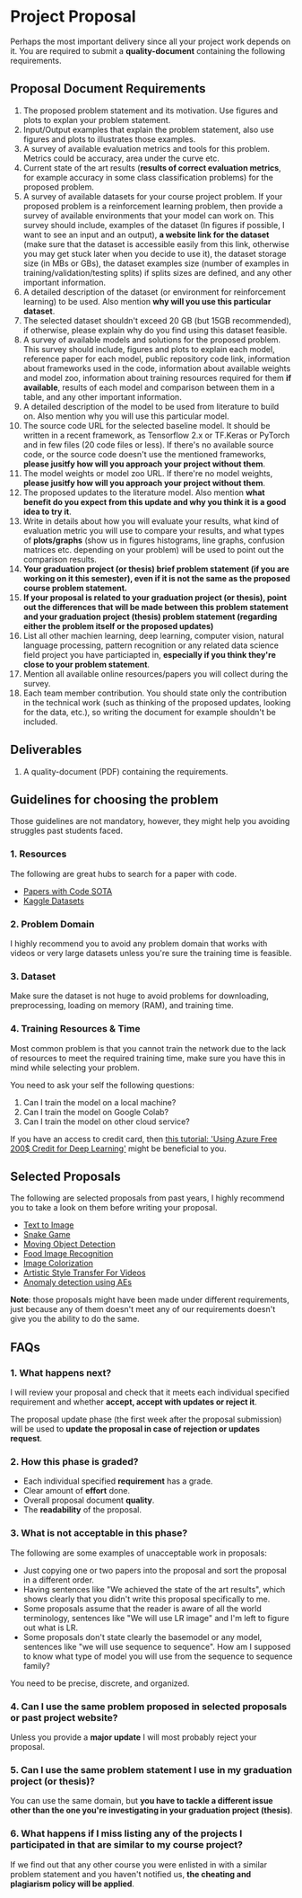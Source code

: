 # Project Proposal

Perhaps the most important delivery since all your project work depends on it. You are required to submit a **quality-document** containing the following requirements.

## Proposal Document Requirements

1. The proposed problem statement and its motivation. Use figures and plots to explan your problem statement.
2. Input/Output examples that explain the problem statement, also use figures and plots to illustrates those examples.
3. A survey of available evaluation metrics and tools for this problem. Metrics could be accuracy, area under the curve etc.
4. Current state of the art results (**results of correct evaluation metrics**, for example accuracy in some class classification problems) for the proposed problem.
5. A survey of available datasets for your course project problem. If your proposed problem is a reinforcement learning problem, then provide a survey of available environments that your model can work on. This survey should include, examples of the dataset (In figures if possible, I want to see an input and an output), **a website link for the dataset** (make sure that the dataset is accessible easily from this link, otherwise you may get stuck later when you decide to use it), the dataset storage size (in MBs or GBs), the dataset examples size (number of examples in training/validation/testing splits) if splits sizes are defined, and any other important information.
6. A detailed description of the dataset (or environment for reinforcement learning) to be used. Also mention **why will you use this particular dataset**.
7. The selected dataset shouldn't exceed 20 GB (but 15GB recommended), if otherwise, please explain why do you find using this dataset feasible.
8. A survey of available models and solutions for the proposed problem. This survey should include, figures and plots to explain each model, reference paper for each model, public repository code link, information about frameworks used in the code, information about available weights and model zoo, information about training resources required for them **if available**, results of each model and comparison between them in a table, and any other important information.
9. A detailed description of the model to be used from literature to build on. Also mention why you will use this particular model.
10. The source code URL for the selected baseline model. It should be written in a recent framework, as Tensorflow 2.x or TF.Keras or PyTorch and in few files (20 code files or less). If there's no available source code, or the source code doesn't use the mentioned frameworks, **please jusitfy how will you approach your project without them**.
11. The model weights or model zoo URL. If there're no model weights, **please jusitfy how will you approach your project without them**.
12. The proposed updates to the literature model. Also mention **what benefit do you expect from this update and why you think it is a good idea to try it**.
13. Write in details about how you will evaluate your results, what kind of evaluation metric you will use to compare your results, and what types of **plots/graphs** (show us in figures histograms, line graphs, confusion matrices etc. depending on your problem) will be used to point out the comparison results.
14. **Your graduation project (or thesis) brief problem statement (if you are working on it this semester), even if it is not the same as the proposed course problem statement.**
15. **If your proposal is related to your graduation project (or thesis), point out the differences that will be made between this problem statement and your graduation project (thesis) problem statement (regarding either the problem itself or the proposed updates)**
16. List all other machien learning, deep learning, computer vision, natural language processing, pattern recognition or any related data science field project you have particiapted in, **especially if you think they're close to your problem statement**. 
17. Mention all available online resources/papers you will collect during the survey.
18. Each team member contribution. You should state only the contribution in the technical work (such as thinking of the proposed updates, looking for the data, etc.), so writing the document for example shouldn't be included.

## Deliverables

1. A quality-document (PDF) containing the requirements.

## Guidelines for choosing the problem

Those guidelines are not mandatory, however, they might help you avoiding struggles past students faced.

### 1. Resources

The following are great hubs to search for a paper with code.

* [Papers with Code SOTA](https://paperswithcode.com/sota)
* [Kaggle Datasets](https://www.kaggle.com/datasets)

### 2. Problem Domain

I highly recommend you to avoid any problem domain that works with videos or very large datasets unless you're sure the training time is feasible.

### 3. Dataset

Make sure the dataset is not huge to avoid problems for downloading, preprocessing, loading on memory (RAM), and training time.

### 4. Training Resources & Time

Most common problem is that you cannot train the network due to the lack of resources to meet the required training time, make sure you have this in mind while selecting your problem.

You need to ask your self the following questions:

1. Can I train the model on a local machine?
2. Can I train the model on Google Colab?
3. Can I train the model on other cloud service?

If you have an access to credit card, then [this tutorial: 'Using Azure Free 200$ Credit for Deep Learning'](https://youtu.be/EFVU8EnibXw) might be beneficial to you.

## Selected Proposals

The following are selected proposals from past years, I highly recommend you to take a look on them before writing your proposal.

* [Text to Image](assets/selected_proposals/text_to_image.pdf)
* [Snake Game](assets/selected_proposals/snake_game.pdf)
* [Moving Object Detection](assets/selected_proposals/moving_object_detection.pdf)
* [Food Image Recognition](assets/selected_proposals/food_image_recognition.pdf)
* [Image Colorization](assets/selected_proposals/image_colorization.pdf)
* [Artistic Style Transfer For Videos](assets/selected_proposals/style_transfer.pdf)
* [Anomaly detection using AEs](assets/selected_proposals/anomaly_detection.pdf)

**Note**: those proposals might have been made under different requirements, just because any of them doesn't meet any of our requirements doesn't give you the ability to do the same.

## FAQs

### 1. What happens next?

I will review your proposal and check that it meets each individual specified requirement and whether **accept, accept with updates or reject it**.

The proposal update phase (the first week after the proposal submission) will be used to **update the proposal in case of rejection or updates request**.

### 2. How this phase is graded?

* Each individual specified **requirement** has a grade.
* Clear amount of **effort** done.
* Overall proposal document **quality**.
* The **readability** of the proposal.

### 3. What is not acceptable in this phase?

The following are some examples of unacceptable work in proposals:

* Just copying one or two papers into the proposal and sort the proposal in a different order.
* Having sentences like "We achieved the state of the art results", which shows clearly that you didn't write this proposal specifically to me.
* Some proposals assume that the reader is aware of all the world terminology, sentences like "We will use LR image" and I'm left to figure out what is LR.
* Some proposals don't state clearly the basemodel or any model, sentences like "we will use sequence to sequence". How am I supposed to know what type of model you will use from the sequence to sequence family?

You need to be precise, discrete, and organized.

### 4. Can I use the same problem proposed in selected proposals or past project website?

Unless you provide a **major update** I will most probably reject your proposal.

### 5. Can I use the same problem statement I use in my graduation project (or thesis)?

You can use the same domain, but **you have to tackle a different issue other than the one you're investigating in your graduation project (thesis)**.

### 6. What happens if I miss listing any of the projects I participated in that are similar to my course project?

If we find out that any other course you were enlisted in with a similar problem statement and you haven't notified us, **the cheating and plagiarism policy will be applied**.
